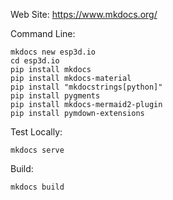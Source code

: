 
Web Site: https://www.mkdocs.org/

Command Line:
```
mkdocs new esp3d.io
cd esp3d.io
pip install mkdocs
pip install mkdocs-material
pip install "mkdocstrings[python]"
pip install pygments
pip install mkdocs-mermaid2-plugin
pip install pymdown-extensions
```

Test Locally:
```
mkdocs serve
```

Build:
```
mkdocs build
```